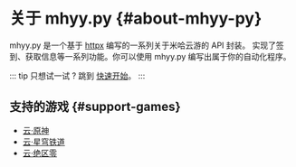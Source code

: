 # 关于 mhyy.py {#about-mhyy-py}

mhyy.py 是一个基于 [httpx](https://github.com/encode/httpx/) 编写的一系列关于米哈云游的 API 封装。
实现了签到、获取信息等一系列功能。你可以使用 mhyy.py 编写出属于你的自动化程序。

::: tip 只想试一试 ?
跳到 [快速开始](./quick-start.md)。
:::

## 支持的游戏 {#support-games}

- [云·原神](https://ys.mihoyo.com/cloud/)
- [云·星穹铁道](https://sr.mihoyo.com/cloud/)
- [云·绝区零](https://zzz.mihoyo.com/cloud-feat/)